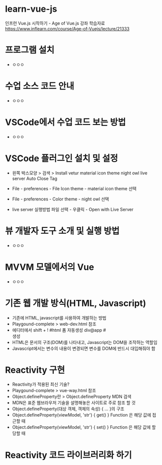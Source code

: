 # learn-vue-js
인프런 Vue.js 시작하기 - Age of Vue.js 강좌 학습자료
https://www.inflearn.com/course/Age-of-Vuejs/lecture/21333

# 프로그램 설치
- ㅇㅇㅇ

# 수업 소스 코드 안내
- ㅇㅇㅇ

# VSCode에서 수업 코드 보는 방법
- ㅇㅇㅇ

# VSCode 플러그인 설치 및 설정
- 왼쪽 박스모양 > 검색 > Install
  vetur
  material icon theme
  night owl
  live server
  Auto Close Tag

- File - preferences - File Icon theme - material icon theme 선택
- File - preferences - Color theme - night owl 선택

- live server 실행방법
  파일 선택 - 우클릭 - Open with Live Server

# 뷰 개발자 도구 소개 및 실행 방법
- ㅇㅇㅇ

# MVVM 모델에서의 Vue
- ㅇㅇㅇ

# 기존 웹 개발 방식(HTML, Javascript)
- 기존에 HTML, javascript를 사용하여 개발하는 방법
- Playgound-complete > web-dev.html 참조
- 에디터에서 
  shift + ! #html 폼 자동생성
  div@app #<div id='app'></div> 생성
- HTML은 문서의 구조(DOM)를 나타내고, Javascript는 DOM을 조작하는 역할임
- Javascript에서는 변수의 내용이 변경되면 변수를 DOM에 반드시 대입해줘야 함

# Reactivity 구현
- Reactivity가 적용된 최신 기술?
- Playgound-complete > vue-way.html 참조
- Object.defineProperty란 > Object.defineProperty MDN 검색
- MDN은 표준 웹브라우저 기술을 설명해놓은 사이트로 주로 참조 할 것
- Object.defineProperty(대상 객체, 객체의 속성) { ... }의 구조
- Object.defineProperty(viewModel, 'str') { get() } Function 은 해당 값에 접근할 때
- Object.defineProperty(viewModel, 'str') { set() } Function 은 해당 값에 할당할 때

# Reactivity 코드 라이브러리화 하기